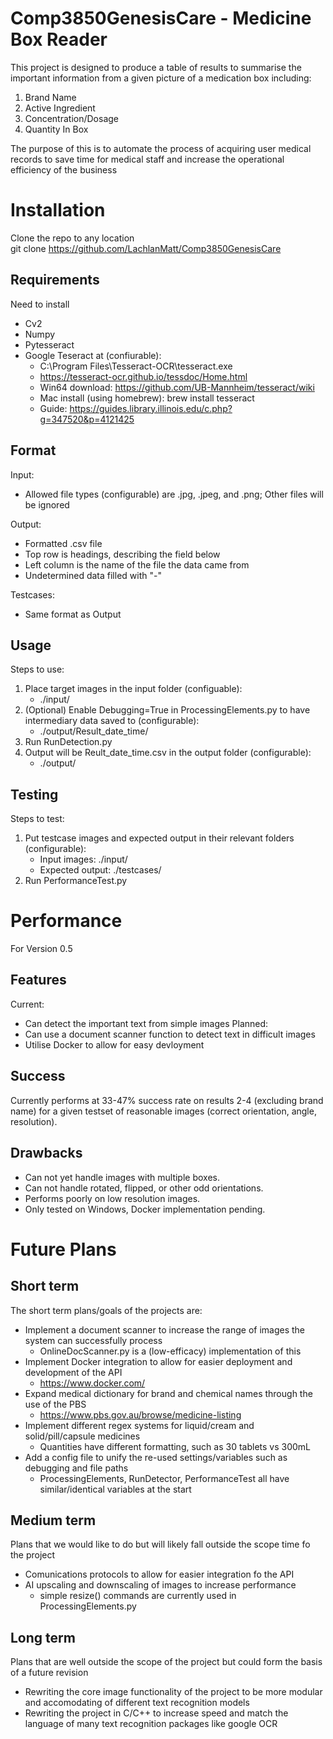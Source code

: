 # Comp3850GenesisCare - Medicine Box Reader
This project is designed to produce a table of results to summarise the important information from a given picture of a medication box including:
1. Brand Name
2. Active Ingredient
3. Concentration/Dosage
4. Quantity In Box  

The purpose of this is to automate the process of acquiring user medical records to save time for medical staff and increase the operational efficiency of the business

# Installation
Clone the repo to any location  
git clone https://github.com/LachlanMatt/Comp3850GenesisCare

## Requirements
Need to install 
* Cv2 
* Numpy 
* Pytesseract
* Google Teseract at (confiurable):
    * C:\Program Files\Tesseract-OCR\tesseract.exe
    * https://tesseract-ocr.github.io/tessdoc/Home.html
    * Win64 download: https://github.com/UB-Mannheim/tesseract/wiki 
    * Mac install (using homebrew): brew install tesseract 
    * Guide: https://guides.library.illinois.edu/c.php?g=347520&p=4121425

## Format
Input:
* Allowed file types (configurable) are .jpg, .jpeg, and .png; Other files will be ignored

Output:
* Formatted .csv file
* Top row is headings, describing the field below
* Left column is the name of the file the data came from
* Undetermined data filled with "-"

Testcases:
* Same format as Output
## Usage
Steps to use:
1. Place target images in the input folder (configuable):
    * ./input/
2. (Optional) Enable Debugging=True in ProcessingElements.py to have intermediary data saved to (configurable):
    * ./output/Result_date_time/
3. Run RunDetection.py 
4. Output will be Reult_date_time.csv in the output folder (configurable):
    * ./output/


## Testing
Steps to test:
1. Put testcase images and expected output in their relevant folders (configurable):
    * Input images: ./input/
    * Expected output: ./testcases/
2. Run PerformanceTest.py

# Performance
For Version 0.5

## Features
Current:
* Can detect the important text from simple images
Planned:
* Can use a document scanner function to detect text in difficult images
* Utilise Docker to allow for easy devloyment

## Success
Currently performs at 33-47% success rate on results 2-4 (excluding brand name) for a given testset of reasonable images (correct orientation, angle, resolution).

## Drawbacks
* Can not yet handle images with multiple boxes.  
* Can not handle rotated, flipped, or other odd orientations.  
* Performs poorly on low resolution images.  
* Only tested on Windows, Docker implementation pending.  

# Future Plans

## Short term 
The short term plans/goals of the projects are:
* Implement a document scanner to increase the range of images the system can successfully process
   * OnlineDocScanner.py is a (low-efficacy) implementation of this
* Implement Docker integration to allow for easier deployment and development of the API
   * https://www.docker.com/
* Expand medical dictionary for brand and chemical names through the use of the PBS
    * https://www.pbs.gov.au/browse/medicine-listing
* Implement different regex systems for liquid/cream and solid/pill/capsule medicines
   * Quantities have different formatting, such as 30 tablets vs 300mL
* Add a config file to unify the re-used settings/variables such as debugging and file paths
   * ProcessingElements, RunDetector, PerformanceTest all have similar/identical variables at the start

## Medium term
Plans that we would like to do but will likely fall outside the scope time fo the project
* Comunications protocols to allow for easier integration fo the API
* AI upscaling and downscaling of images to increase performance
   * simple resize() commands are currently used in ProcessingElements.py

## Long term
Plans that are well outside the scope of the project but could form the basis of a future revision
* Rewriting the core image functionality of the project to be more modular and accomodating of different text recognition models
* Rewriting the project in C/C++ to increase speed and match the language of many text recognition packages like google OCR
